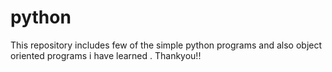 # python
This repository includes few of the simple python programs and also object oriented programs i have learned .
Thankyou!!
